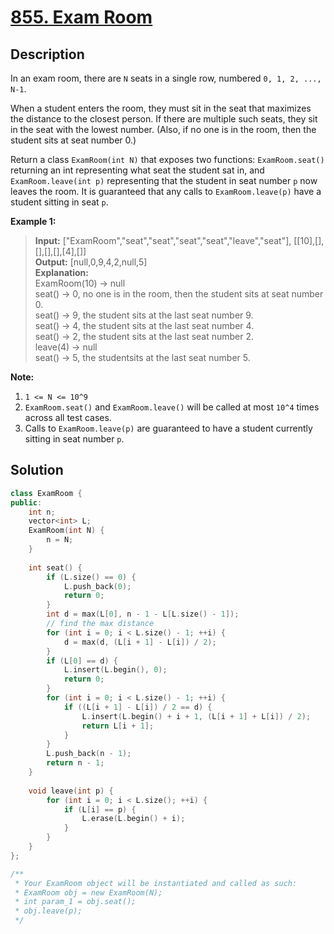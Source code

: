 # [855. Exam Room](https://leetcode.com/contest/weekly-contest-89/problems/exam-room/)

## Description

In an exam room, there are `N` seats in a single row, numbered `0, 1, 2, ..., N-1`.

When a student enters the room, they must sit in the seat that maximizes the distance to the closest person.  If there are multiple such seats, they sit in the seat with the lowest number.  (Also, if no one is in the room, then the student sits at seat number 0.)

Return a class `ExamRoom(int N)` that exposes two functions: `ExamRoom.seat()` returning an int representing what seat the student sat in, and `ExamRoom.leave(int p)` representing that the student in seat number `p` now leaves the room.  It is guaranteed that any calls to `ExamRoom.leave(p)` have a student sitting in seat `p`.

**Example 1:**

>**Input:** ["ExamRoom","seat","seat","seat","seat","leave","seat"], [[10],[],[],[],[],[4],[]] <br>
**Output:** [null,0,9,4,2,null,5] <br>
**Explanation:** <br>
ExamRoom(10) -> null <br>
seat() -> 0, no one is in the room, then the student sits at seat number 0. <br>
seat() -> 9, the student sits at the last seat number 9. <br>
seat() -> 4, the student sits at the last seat number 4. <br>
seat() -> 2, the student​​​​​​​ sits at the last seat number 2. <br>
leave(4) -> null <br>
seat() -> 5, the student​​​​​​​ sits at the last seat number 5. <br>

**Note:**

1. `1 <= N <= 10^9`
2. `ExamRoom.seat()` and `ExamRoom.leave()` will be called at most `10^4` times across all test cases.
3. Calls to `ExamRoom.leave(p)` are guaranteed to have a student currently sitting in seat number `p`.

## Solution

```cpp
class ExamRoom {
public:
    int n;
    vector<int> L;
    ExamRoom(int N) {
        n = N;
    }
    
    int seat() {
        if (L.size() == 0) {
            L.push_back(0);
            return 0;
        }
        int d = max(L[0], n - 1 - L[L.size() - 1]);
        // find the max distance
        for (int i = 0; i < L.size() - 1; ++i) {
            d = max(d, (L[i + 1] - L[i]) / 2);
        }
        if (L[0] == d) {
            L.insert(L.begin(), 0);
            return 0;
        }
        for (int i = 0; i < L.size() - 1; ++i) {
            if ((L[i + 1] - L[i]) / 2 == d) {
                L.insert(L.begin() + i + 1, (L[i + 1] + L[i]) / 2);
                return L[i + 1];
            }
        }
        L.push_back(n - 1);
        return n - 1;
    }
    
    void leave(int p) {
        for (int i = 0; i < L.size(); ++i) {
            if (L[i] == p) {
                L.erase(L.begin() + i);
            }
        }
    }
};

/**
 * Your ExamRoom object will be instantiated and called as such:
 * ExamRoom obj = new ExamRoom(N);
 * int param_1 = obj.seat();
 * obj.leave(p);
 */
```